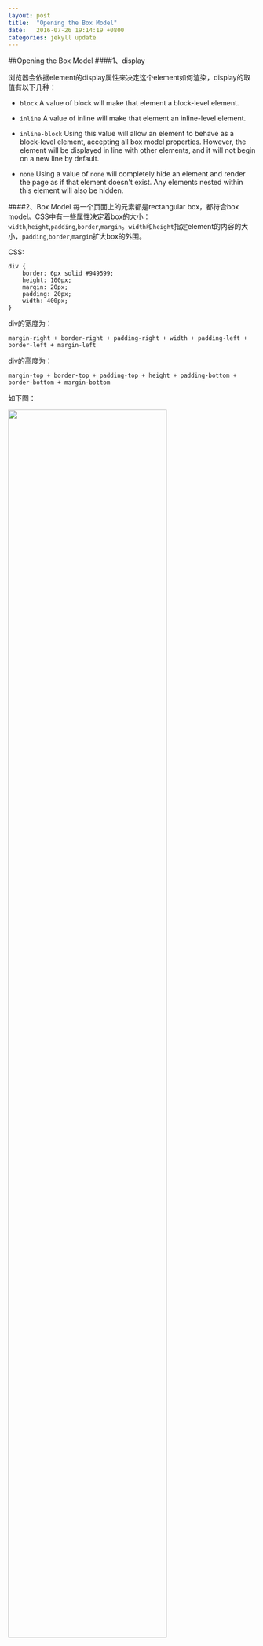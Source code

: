 ```yaml
---
layout: post
title:  "Opening the Box Model"
date:   2016-07-26 19:14:19 +0800
categories: jekyll update
---
```


##Opening the Box Model
####1、display

浏览器会依据element的display属性来决定这个element如何渲染，display的取值有以下几种：   

-	`block`	A value of block will make that element a block-level element.   

-	`inline` A value of inline will make that element an inline-level element.   

-	`inline-block` Using this value will allow an element to behave as a block-level element, accepting all box model properties. However, the element will be displayed in line with other elements, and it will not begin on a new line by default.   

-	`none` Using a value of `none` will completely hide an element and render the page as if that element doesn't exist. Any elements nested within this element will also be hidden.

####2、Box Model
每一个页面上的元素都是rectangular box，都符合box model。CSS中有一些属性决定着box的大小：`width`,`height`,`padding`,`border`,`margin`。`width`和`height`指定element的内容的大小，`padding`,`border`,`margin`扩大box的外围。


CSS:
		
	div {
		border: 6px solid #949599;
		height: 100px;
		margin: 20px;
		padding: 20px;
		width: 400px;
	}		

div的宽度为：
	
	margin-right + border-right + padding-right + width + padding-left + border-left + margin-left   

div的高度为：

	margin-top + border-top + padding-top + height + padding-bottom + border-bottom + margin-bottom
	
如下图：   

<img src="./images/box-model.png" width="80%" max-width="600px">

当我们设置一个元素的width为 400px 时，它实际的width可能是 492px，我们需要将`padding`,`border`,`margin`考虑进去。实际的width并不仅仅包括width属性，也包含`padding-left`,`padding-right`,`border-left`,`border-right`,`marin-left`,`margin-right`。   


####3、Box Model的相关属性
#####（1）Width & Height
每一个element都有默认的width和height，默认的width和height是由element的display属性决定的。    

-	width   
	`Block-level` element的默认width是100%，独占整个水平空间。`inline`和`inline-block`的width是由element本身内容所需要占用的宽度决定的，`inline-level`的元素没有固定的大小，它的宽高与`non-inline` element相关。    
	指定`non-inline` element的高度使用width属性

-	height
	element默认的height是由它的内容决定的，内容需要多高，它的高度就会扩展多大。
	指定`non-inline` element的高度使用height属性

注: `inline-level` element 不接受`width`、`height`的约束。但是`block`或者`inline-block` element会受`width`、`height`的约束。	

#####（2）Margin & Padding
对于不同type的element，每个浏览器默认的margin和padding都不一样。我们可以使用CSS reset去将这些默认的margin和padding的设为0。   

CSS Reset:
		
	/* http://meyerweb.com/eric/tools/css/reset/ 2. v2.0 | 20110126		License: none (public domain)
	*/
	html, body, div, span, applet, object, iframe,
	h1, h2, h3, h4, h5, h6, p, blockquote, pre,
	a, abbr, acronym, address, big, cite, code,
	del, dfn, em, img, ins, kbd, q, s, samp,
	small, strike, strong, sub, sup, tt, var,
	b, u, i, center,
	dl, dt, dd, ol, ul, li,
	fieldset, form, label, legend,
	table, caption, tbody, tfoot, thead, tr, th, td,
	article, aside, canvas, details, embed,
	figure, figcaption, footer, header, hgroup,
	menu, nav, output, ruby, section, summary,
	time, mark, audio, video {
	  margin: 0;
	  padding: 0;
	  border: 0;
	  font-size: 100%;
	  font: inherit;
	  vertical-align: baseline;
	}
	/* HTML5 display-role reset for older browsers */
	article, aside, details, figcaption, figure,
	footer, header, hgroup, menu, nav, section {
	  display: block;
	}
	body {
	  line-height: 1;
	}
	ol, ul {
	  list-style: none;
	}
	blockquote, q {
	  quotes: none;
	}
	blockquote:before, blockquote:after,
	q:before, q:after {
	  content: '';
	  content: none;
	}
	table {
	  border-collapse: collapse;
	  border-spacing: 0;
	}
margin和padding能帮助用户更好的理清页面上的逻辑。从文字的段落上我们能很好的看到这一点。   

-	Margin `margin`属性允许我们设置围绕一个element的空间。`margin`是一个元素`border`之外的空间，而且完全透明。
-	Padding `padding`是与`margin`非常相似的一个属性。但是它是一个element的`border`之内的
空间。   

注: 	

-	`margin`和`padding`对`inline-level`element 的影响与它对`block`和`inline-block`的影响是不一样的。   
-	`margin`对于`inline-level`element只在水平方向起作用（也就是说margin只有left和right起作用）。   
-	`padding`对`inline-level`element在四个方向上都起作用。但是竖直方向上的`top`、`bottom`可能会导致element侵入它所在行的上方或下方。   
-	`padding`和`margin`对于`block`、`inline-block`element的影响则是正常的。

`margin`, `padding`的值的顺序为`top`,`right`,`bottom`,`left`,从上开始顺时针旋转。   
`margin`, `padding`的背景颜色都是透明的，而且不能设置它的颜色。它会把它底部element的颜色透出来。   

#####（3）Border
`border`处于`margin`和`padding`之间。为element提供一个outline。指定一个border至少需要三个值：`width`、`style`、`color`。也可以通过`border-width`、`border-style`、`border-color`分别单独指定这三个元素。   
指定p的border样式：
		
	p {
		border: 6px solid #994532;
	}
这个样式与下面的CSS样式功效是相等的：
	
	p {
		border-width: 6px;
		border-style: solid;
		border-color: #994532;
	}
	
也可以单独指定border某一边的样式：

	p {
		border-bottom: 6px solid #994532;
	}
	p {
		border-bottom-width: 6px;
		border-bottom-style: solid;
		border-bottom-color: #994532;
	}

###### Border Radius
border radius的单位可以是`px`、`%`。指定一个border radius可以通过四个脚指定：`top-left`,`top-right`,`bottom-right`,`bottom-left`。

	div {
		border-radius: 5px;
	}
	
上面的CSS样式相当于同时指定`top-left`,`top-right`,`bottom-right`,`bottom-left`为5px。单独指定如下：

	div {
		border-top-right-radius: 5px;
	}
	
#####（4）Box Sizing
一般我们要计算一个element的实际大小，需要通过它的`border`、`padding`、`margin`、`width`、`height`等属性计算得到。`box-sizing`是CSS3引进的属性。它允许我们指定element如何计算其大小。`box-sizing`有三个基础的取值`content-box`、`padding-box`、`border-box`,每一个取值对于box的size的计算方式都是不一样的。

-	Content Box	`content-box`是`box-sizing`的默认值。如果你不指定element的box-sizing属性，那么它的box-sizing属性的值就是`content-box`。element的内容大小为width，height属性的值，element的size大小就是width、height加上padding,border和margin属性的值。
-	Padding Box 如果`box-sizing`的值为`padding-box`，那么如果:

		div {
			box-sizing: padding-box;
			padding: 20px;
			width: 200px;
			border:2px;
			margin: 20px;
		}
	element的实际宽度为 margin-left + border-left + width + border-right + margin-right。而element的内容宽度为width减去padding-left和padding-right的值,高度为height减去padding-left和padding-right的值。也就是说width和height属性将padding属性包含在内。
-	Border Box 如果`box-sizing`属性为`border-box`时，width和height属性将 border 和 padding 都包含在内。也就是说如果 element的width为400px，padding为20px，border为10px，那么element的实际宽度还是400px。

**注：** 不管`box-sizing`为什么值，margin都不会包含到width中，element的实际大小都需要加上margin。

总的来说，一般将`box-sizing`设置为`border-box`最好。设置为`border-box`更能方便我们计算element的位置与大小。下面的css代码能将所有element的`box-sizing`默认设置为`border-box`
		
	*,
	*:before,
	*:after {
		-webkit-box-sizing: border-box;
		   -moz-box-sizing: border-box;
			    box-sizing: border-box;
	}


